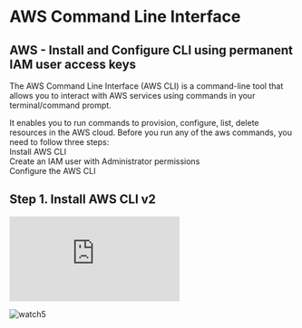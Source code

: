 # AWS Command Line Interface
## AWS - Install and Configure CLI using permanent IAM user access keys
The AWS Command Line Interface (AWS CLI) is a command-line tool that allows you to interact with AWS services using commands in your terminal/command prompt.  


It enables you to run commands to provision, configure, list, delete resources in the AWS cloud. Before you run any of the aws commands, you need to follow three steps:  
Install AWS CLI  
Create an IAM user with Administrator permissions  
Configure the AWS CLI  

## Step 1. Install AWS CLI v2


![InstallAWS](https://docs.aws.amazon.com/cli/latest/userguide/getting-started-install.html?raw=true "InstallAWS")







![watch5](watch5.png?raw=true "watch5")
